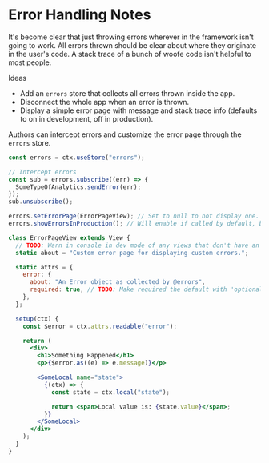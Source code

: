 # Error Handling Notes

It's become clear that just throwing errors wherever in the framework isn't going to work. All errors thrown should be clear about where they originate in the user's code. A stack trace of a bunch of woofe code isn't helpful to most people.

Ideas

- Add an `errors` store that collects all errors thrown inside the app.
- Disconnect the whole app when an error is thrown.
- Display a simple error page with message and stack trace info (defaults to on in development, off in production).

Authors can intercept errors and customize the error page through the `errors` store.

```jsx
const errors = ctx.useStore("errors");

// Intercept errors
const sub = errors.subscribe((err) => {
  SomeTypeOfAnalytics.sendError(err);
});
sub.unsubscribe();

errors.setErrorPage(ErrorPageView); // Set to null to not display one.
errors.showErrorsInProduction(); // Will enable if called by default, but can also take a boolean to set value directly.

class ErrorPageView extends View {
  // TODO: Warn in console in dev mode of any views that don't have an 'about' or 'attrs' defined.
  static about = "Custom error page for displaying custom errors.";

  static attrs = {
    error: {
      about: "An Error object as collected by @errors",
      required: true, // TODO: Make required the default with 'optional: true' for optional attributes.
    },
  };

  setup(ctx) {
    const $error = ctx.attrs.readable("error");

    return (
      <div>
        <h1>Something Happened</h1>
        <p>{$error.as((e) => e.message)}</p>

        <SomeLocal name="state">
          {(ctx) => {
            const state = ctx.local("state");

            return <span>Local value is: {state.value}</span>;
          }}
        </SomeLocal>
      </div>
    );
  }
}
```
